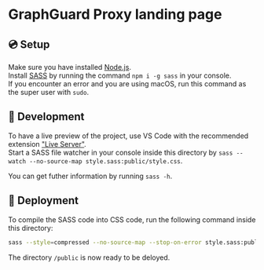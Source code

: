 # GraphGuard Proxy landing page

## 💿 Setup

Make sure you have installed [Node.js](https://nodejs.org/en/).<br>
Install [SASS](https://sass-lang.com/) by running the command `npm i -g sass` in your console.<br>
If you encounter an error and you are using macOS, run this command as the super user with `sudo`.

## 🧰 Development

To have a live preview of the project, use VS Code with the recommended extension ["Live Server"](https://marketplace.visualstudio.com/items?itemName=ritwickdey.LiveServer).<br>
Start a SASS file watcher in your console inside this directory by `sass --watch --no-source-map style.sass:public/style.css`.

You can get futher information by running `sass -h`.

## 🔨 Deployment

To compile the SASS code into CSS code, run the following command inside this directory:
```bash
sass --style=compressed --no-source-map --stop-on-error style.sass:public/style.css
```
The directory `/public` is now ready to be deloyed.
